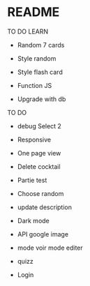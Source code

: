 # README


TO DO LEARN

* Random 7 cards

* Style random

* Style flash card

* Function JS

* Upgrade with db


TO DO

* debug Select 2

* Responsive

* One page view

* Delete cocktail

* Partie test

* Choose random

* update description

* Dark mode

* API google image

* mode voir mode editer

* quizz

* Login


